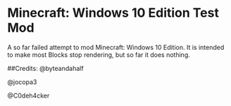 # Minecraft: Windows 10 Edition Test Mod
A so far failed attempt to mod Minecraft: Windows 10 Edition.
It is intended to make most Blocks stop rendering, but so far it does nothing.

##Credits:
@byteandahalf

@jocopa3


@C0deh4cker
